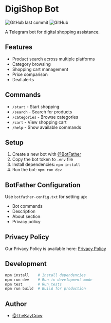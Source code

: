 # DigiShop Bot

![GitHub last commit](https://img.shields.io/github/last-commit/TheKayCrow/DigiShop-Bot-Telegram)
![GitHub](https://img.shields.io/github/license/TheKayCrow/DigiShop-Bot-Telegram)

A Telegram bot for digital shopping assistance.

## Features

- Product search across multiple platforms
- Category browsing
- Shopping cart management
- Price comparison
- Deal alerts

## Commands

- `/start` - Start shopping
- `/search` - Search for products
- `/categories` - Browse categories
- `/cart` - View shopping cart
- `/help` - Show available commands

## Setup

1. Create a new bot with [@BotFather](https://t.me/botfather)
2. Copy the bot token to `.env` file
3. Install dependencies: `npm install`
4. Run the bot: `npm run dev`

## BotFather Configuration

Use `botfather-config.txt` for setting up:

- Bot commands
- Description
- About section
- Privacy policy

## Privacy Policy

Our Privacy Policy is available here: [Privacy Policy](https://TheKayCrow.github.io/DigiShop-Bot-Telegram/privacy-policy)

## Development

```bash
npm install    # Install dependencies
npm run dev    # Run in development mode
npm test       # Run tests
npm run build  # Build for production
```

## Author

- [@TheKayCrow](https://github.com/TheKayCrow)
